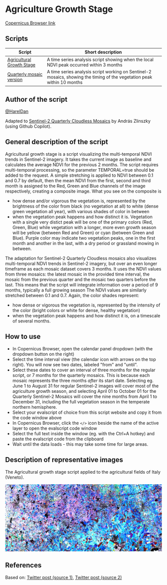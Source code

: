 # Agriculture Growth Stage

[Copernicus Browser link](https://link.dataspace.copernicus.eu/kqa8)

## Scripts

| Script                                                     | Short description                                                                                                       |
| ---------------------------------------------------------- | ----------------------------------------------------------------------------------------------------------------------- |
| [Agricultural Growth Stage](./scripts/script.js)           | A time series analysis script showing when the local NDVI peak occurred within 3 months                                 |
| [Quarterly mosaic version](./scripts/quarterly_mosaics.js) | A time series analysis script working on Sentinel-2 mosaics, showing the timing of the vegetation peak within 10 months |

## Author of the script

[@HarelDan](https://github.com/hareldunn/GIS_Repo/blob/master/Multi-Temporal%20NDVI%20for%20Sentinel%20Hub%20Custom%20Scripts)

Adapted to [Sentinel-2 Quarterly Cloudless Mosaics](https://documentation.dataspace.copernicus.eu/Data/SentinelMissions/Sentinel2.html#sentinel-2-level-3-quarterly-mosaics) by András Zlinszky (using Github Copilot).

## General description of the script

Agricultural growth stage is a script visualizing the multi-temporal NDVI trends in Sentinel-2 imagery. It takes the current image as baseline and calculates the average NDVI for the previous 2 months.
The script requires multi-temporal processing, so the parameter TEMPORAL=true should be added to the request.
A simple stretching is applied to NDVI between 0.1 and 0.7 by default, then the mean NDVI from the first, second and third month is assigned to the Red, Green and Blue channels of the image respectively, creating a composite image. What you see on the composite is

- how dense and/or vigorous the vegetation is, represented by the brightness of the color from black (no vegetation at all) to white (dense green vegetation all year), with various shades of color in between
- when the vegetation peak happens and how distinct it is. Vegetation with a single very distict peak will be one of the primary colors (Red, Green, Blue) while vegetation with a longer, more even growth season will be yellow (between Red and Green) or cyan (between Green and Blue). Purple color may indicate two vegetation peaks, one in the first month and another in the last, with a dry period or grassland mowing in between.

The adaptation for Sentinel-2 Quarterly Cloudless mosaics also visualizes multi-temporal NDVI trends in Sentinel-2 imagery, but over an even longer timeframe as each mosaic dataset covers 3 months. It uses the NDVI values from three mosaics: the latest mosaic in the provided time interval, the mosaic from the previous quarter and the mosaic two quarters before the last. This means that the script will integrate information over a period of 9 months, typically a full growing season The NDVI values are similarly stretched between 0.1 and 0.7. Again, the color shades represent:

- how dense or vigorous the vegetation is, represented by the intensity of the color (bright colors or white for dense, healthy vegetation)
- when the vegetation peak happens and how distinct it is, on a timescale of several months.

## How to use

- In Copernicus Browser, open the calendar panel dropdown (with the dropdown button on the right)
- Select the time interval view (the calendar icon with arrows on the top right). You will now see two dates, labeled "from" and "until".
- Select these dates to cover an interval of three months for the regular script, or 7 months for the quarterly mosaics. This is because each mosaic represents the three months _after_ its start date. Selecting eg. June 1 to August 31 for regular Sentinel-2 images will cover most of the agriculture growth season, and selecting April 01 to October 01 for the Quarterly Sentinel-2 Mosaics will cover the nine months from April 1 to December 31, including the full vegetation season in the temperate northern hemisphere.
- Select your evalscript of choice from this script website and copy it from the code window above
- In Copernicus Browser, click the `</>` icon beside the name of the active layer to open the evalscript code window
- Select the full text inside the window (eg. with the Ctrl+A hotkey) and paste the evalscript code from the clipboard
- Wait until the data loads - this may take some time for large areas.

## Description of representative images

The Agricultural growth stage script applied to the agricultural fields of Italy (Veneto).

![The Agricultural growth stage script applied to agricultural fields of Italy.](figs/fig1.jpg)

## References

Based on:
[Twitter post (source 1)](https://twitter.com/sentinel_hub/status/922813457145221121),
[Twitter post (source 2)](https://twitter.com/sentinel_hub/status/1020755996359225344)
